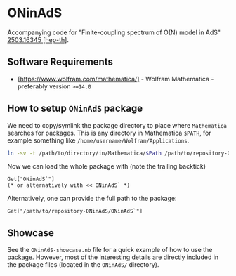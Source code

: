 # ONinAdS

Accompanying code for "Finite-coupling spectrum of O(N) model in AdS" [2503.16345 \[hep-th\]](https://arxiv.org/abs/2503.16345).

## Software Requirements

- [https://www.wolfram.com/mathematica/] - Wolfram Mathematica - preferably version `>=14.0`

## How to setup `ONinAdS` package

We need to copy/symlink the package directory to place where `Mathematica` searches
for packages. This is any directory in Mathematica `$PATH`, for example something
like `/home/username/Wolfram/Applications`.
```sh
ln -sv -t /path/to/directory/in/Mathematica/$Path /path/to/repository-ONinAdS/ONinAdS
```

Now we can load the whole package with (note the trailing backtick)
```mma
Get["ONinAdS`"]
(* or alternatively with << ONinAdS` *)
```

Alternatively, one can provide the full path to the package:
```mma
Get["/path/to/repository-ONinAdS/ONinAdS`"]
```

## Showcase

See the `ONinAdS-showcase.nb` file for a quick example of how to use the package.
However, most of the interesting details are directly included in the package files (located in the `ONinAdS/` directory).
